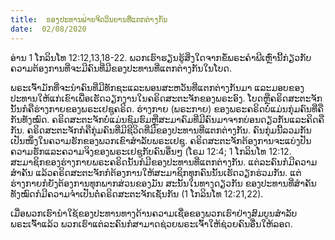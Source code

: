 ```yaml
---
title:  ຂອງປະທານຝ່າຍຈິດວິນຍານທີ່ແຕກຕ່າງກັນ
date:  02/08/2020
---
```


ອ່ານ 1 ໂກລິນໂທ 12:12,13,18-22. ພວກເຮົາຮຽນຮູ້ສິ່ງໃດຈາກຂໍ້ພຣະຄຳພີເຫຼົ່ານີ້ກ່ຽວກັບຄວາມຕ້ອງການທີ່ຈະມີຄົນທີ່ມີຂອງປະທານທີ່ແຕກຕ່າງກັນໃນໂບດ.

ພຣະເຈົ້າມັກທີ່ຈະນຳຄົນທີ່ມີທັກຊະແລະພອນສະຫວັນທີ່ແຕກຕ່າງກັນມາ ແລະມອບຂອງປະທານໃຫ້ແກ່ເຂົາເພື່ອເຮັດວຽກງານໃນຄຣິດສະຕະຈັກຂອງພຣະອົງ. ໂບດຫຼືຄຣິດສະຕະຈັກນັ້ນກໍຄືຮ່າງກາຍຂອງພຣະເຢຊູຄຣິດ. ຮ່າງກາຍ (ພຣະກາຍ) ຂອງພຣະຄຣິດບໍ່ແມ່ນກຸ່ມຄົນທີ່ຄືກັນທັງໝົດ. ຄຣິດສະຕະຈັກບໍ່ແມ່ນຊົມຮົມຫຼືສະມາຄົມທີ່ມີຄົນມາຈາກບ່ອນດຽວກັນແລະຄິດຄືກັນ. ຄຣິດສະຕະຈັກກໍຄືກຸ່ມຄົນທີ່ມີຊີວິດທີ່ມີຂອງປະທານທີ່ແຕກຕ່າງກັນ. ຄົນກຸ່ມນີ້ລວມກັນເປັນໜຶ່ງໃນຄວາມຮັກຂອງພວກເຂົາສຳລັບພຣະເຢຊູ. ຄຣິດສະຕະຈັກຕ້ອງການຈະແບ່ງປັນຄວາມຮັກແລະຄວາມຈິງຂອງພຣະເຢຊູກັບຄົນອື່ນໆ (ໂຣມ 12:4; 1 ໂກລິນໂທ 12:12. ສະມາຊິກຂອງຮ່າງກາຍພຣະຄຣິດນັ້ນກໍມີຂອງປະທານທີ່ແຕກຕ່າງກັນ. ແຕ່ລະຄົນກໍມີຄວາມສຳຄັນ ແລ້ວຄຣິດສະຕະຈັກກໍຕ້ອງການໃຫ້ສະມາຊິກທຸກຄົນນັ້ນເຮັດວຽກຮ່ວມກັນ. ແຕ່ຮ່າງກາຍກໍຍັງຕ້ອງການທຸກພາກສ່ວນຂອງມັນ ສະນັ້ນໃນທາງດຽວກັນ ຂອງປະທານທີ່ສຳຄັນທັງໝົດກໍມີຄວາມຈຳເປັນຕໍ່ຄຣິດສະຕະຈັກເຊັ່ນກັນ (1 ໂກລິນໂທ 12:21,22).

ເມື່ອພວກເຮົານຳໃຊ້ຂອງປະທານທາງດ້ານຄວາມເຊື່ອຂອງພວກເຮົາຢ່າງສົມບູນສຳລັບພຣະເຈົ້າແລ້ວ ພວກເຮົາແຕ່ລະຄົນກໍສາມາດຊ່ວຍພຣະເຈົ້າໃຫ້ຊ່ວຍຄົນອື່ນໃຫ້ລອດ.